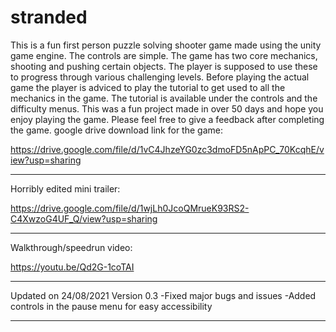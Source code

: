 # stranded
This is a fun first person puzzle solving shooter game made using the unity game engine.
The controls are simple.
The game has two core mechanics, shooting and pushing certain objects. The player is supposed to use these to progress through various challenging levels. 
Before playing the actual game the player is adviced to play the tutorial to get used to all the mechanics in the game. The tutorial is available under the controls and the difficulty menus.
This was a fun project made in over 50 days and hope you enjoy playing the game.
Please feel free to give a feedback after completing the game.
google drive download link for the game:

https://drive.google.com/file/d/1vC4JhzeYG0zc3dmoFD5nApPC_70KcqhE/view?usp=sharing
________________________________________________________
Horribly edited mini trailer:

https://drive.google.com/file/d/1wjLh0JcoQMrueK93RS2-C4XwzoG4UF_Q/view?usp=sharing

________________________________________________________
Walkthrough/speedrun video:

https://youtu.be/Qd2G-1coTAI

________________________________________________________
Updated on 24/08/2021
Version 0.3
 -Fixed major bugs and issues
 -Added controls in the pause menu for easy accessibility
________________________________________________________

